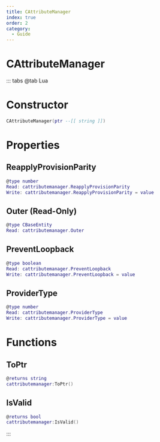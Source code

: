 ```yaml
---
title: CAttributeManager
index: true
order: 2
category:
  - Guide
---
```


# CAttributeManager

::: tabs
@tab Lua
# Constructor
```lua
CAttributeManager(ptr --[[ string ]])
```
# Properties
## ReapplyProvisionParity 
```lua
@type number
Read: cattributemanager.ReapplyProvisionParity
Write: cattributemanager.ReapplyProvisionParity = value
```
## Outer (Read-Only)
```lua
@type CBaseEntity
Read: cattributemanager.Outer
```
## PreventLoopback 
```lua
@type boolean
Read: cattributemanager.PreventLoopback
Write: cattributemanager.PreventLoopback = value
```
## ProviderType 
```lua
@type number
Read: cattributemanager.ProviderType
Write: cattributemanager.ProviderType = value
```
# Functions
## ToPtr
```lua
@returns string
cattributemanager:ToPtr()
```
## IsValid
```lua
@returns bool
cattributemanager:IsValid()
```

:::